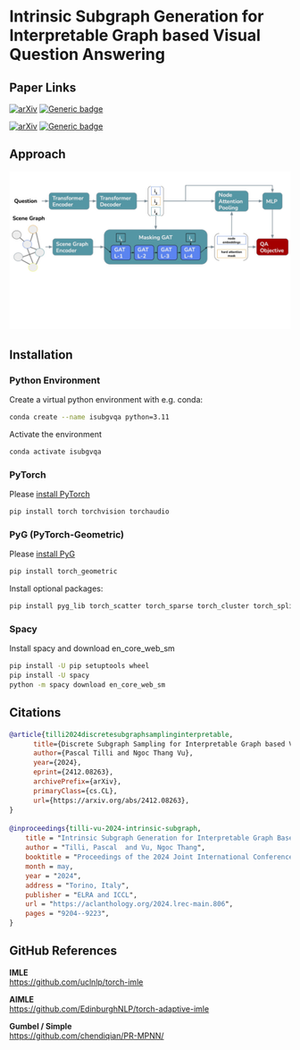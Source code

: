 # Intrinsic Subgraph Generation for Interpretable Graph based Visual Question Answering

## Paper Links
[![arXiv](https://img.shields.io/badge/arXiv-2412.08263-b31b1b.svg?style=flat)](https://arxiv.org/abs/2412.08263)
[![Generic badge](https://img.shields.io/badge/COLING-Link-GREEN.svg)]()

[![arXiv](https://img.shields.io/badge/arXiv-2403.17647-b31b1b.svg?style=flat)](https://arxiv.org/abs/2403.17647)
[![Generic badge](https://img.shields.io/badge/LREC_COLING-Link-GREEN.svg)](https://aclanthology.org/2024.lrec-main.806)

## Approach
![Architecture](./Architecture.jpg)

## Installation
### Python Environment
Create a virtual python environment with e.g. conda:
```bash
conda create --name isubgvqa python=3.11
```
Activate the environment
```bash
conda activate isubgvqa
```
### PyTorch
Please [install PyTorch](https://pytorch.org/get-started/locally/)
```bash
pip install torch torchvision torchaudio
```

### PyG (PyTorch-Geometric)
Please [install PyG](https://pytorch-geometric.readthedocs.io/en/latest/install/installation.html) 
```bash
pip install torch_geometric
```
Install optional packages:
```bash
pip install pyg_lib torch_scatter torch_sparse torch_cluster torch_spline_conv -f https://data.pyg.org/whl/torch-2.2.0+cu121.html
```

### Spacy
Install spacy and download en_core_web_sm
```bash
pip install -U pip setuptools wheel
pip install -U spacy
python -m spacy download en_core_web_sm
```

## Citations
```bibtex
@article{tilli2024discretesubgraphsamplinginterpretable,
      title={Discrete Subgraph Sampling for Interpretable Graph based Visual Question Answering}, 
      author={Pascal Tilli and Ngoc Thang Vu},
      year={2024},
      eprint={2412.08263},
      archivePrefix={arXiv},
      primaryClass={cs.CL},
      url={https://arxiv.org/abs/2412.08263}, 
}

@inproceedings{tilli-vu-2024-intrinsic-subgraph,
    title = "Intrinsic Subgraph Generation for Interpretable Graph Based Visual Question Answering",
    author = "Tilli, Pascal  and Vu, Ngoc Thang",
    booktitle = "Proceedings of the 2024 Joint International Conference on Computational Linguistics, Language Resources and Evaluation (LREC-COLING 2024)",
    month = may,
    year = "2024",
    address = "Torino, Italy",
    publisher = "ELRA and ICCL",
    url = "https://aclanthology.org/2024.lrec-main.806",
    pages = "9204--9223",
}
```

## GitHub References
**IMLE** \
https://github.com/uclnlp/torch-imle

**AIMLE** \
https://github.com/EdinburghNLP/torch-adaptive-imle

**Gumbel / Simple** \
https://github.com/chendiqian/PR-MPNN/

